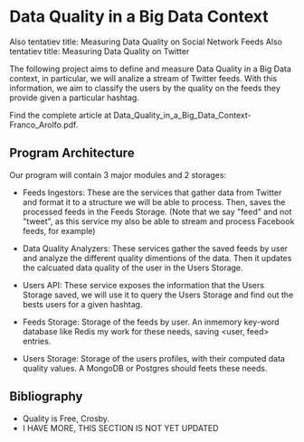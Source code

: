 Data Quality in a Big Data Context
==================================

Also tentatiev title: Measuring Data Quality on Social Network Feeds
Also tentatiev title: Measuring Data Quality on Twitter

The following project aims to define and measure Data Quality in a Big Data context, in particular, we will analize a stream of Twitter feeds. With this information, we aim to classify the users by the quality on the feeds they provide given a particular hashtag.

Find the complete article at Data_Quality_in_a_Big_Data_Context-Franco_Arolfo.pdf.

Program Architecture
--------------------

Our program will contain 3 major modules and 2 storages:

* Feeds Ingestors: These are the services that gather data from Twitter and format it to a structure we will be able to process. Then, saves the processed feeds in the Feeds Storage. (Note that we say "feed" and not "tweet", as this service my also be able to stream and process Facebook feeds, for example)

* Data Quality Analyzers: These services gather the saved feeds by user and analyze the different quality dimentions of the data. Then it updates the calcuated data quality of the user in the Users Storage.

* Users API: These service exposes the information that the Users Storage saved, we will use it to query the Users Storage and find out the bests users for a given hashtag.

* Feeds Storage: Storage of the feeds by user. An inmemory key-word database like Redis my work for these needs, saving <user, feed> entries.

* Users Storage: Storage of the users profiles, with their computed data quality values. A MongoDB or Postgres should feets these needs.


Bibliography
------------

* Quality is Free, Crosby.
* I HAVE MORE, THIS SECTION IS NOT YET UPDATED

